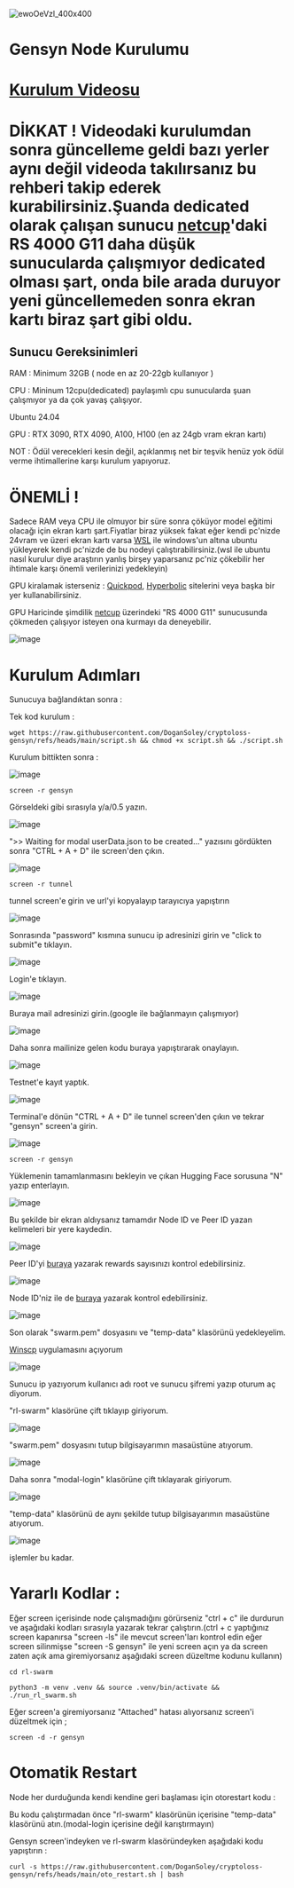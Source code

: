 ![ewoOeVzl_400x400](https://github.com/user-attachments/assets/823eb796-85ca-438d-b9f5-136afad96e7e)

# Gensyn Node Kurulumu

# [Kurulum Videosu](https://youtu.be/jZIDwKNVwrU) 

# DİKKAT ! Videodaki kurulumdan sonra güncelleme geldi bazı yerler aynı değil videoda takılırsanız bu rehberi takip ederek kurabilirsiniz.Şuanda dedicated olarak çalışan sunucu [netcup](https://www.netcup.com/en/server/root-server)'daki RS 4000 G11 daha düşük sunucularda çalışmıyor dedicated olması şart, onda bile arada duruyor yeni güncellemeden sonra ekran kartı biraz şart gibi oldu.


## Sunucu Gereksinimleri

RAM : Minimum 32GB ( node en az 20-22gb kullanıyor )

CPU : Mininum 12cpu(dedicated) paylaşımlı cpu sunucularda şuan çalışmıyor ya da çok yavaş çalışıyor.

Ubuntu 24.04

GPU : RTX 3090, RTX 4090, A100, H100 (en az 24gb vram ekran kartı)

NOT : Ödül verecekleri kesin değil, açıklanmış net bir teşvik henüz yok ödül verme ihtimallerine karşı kurulum yapıyoruz.

# ÖNEMLİ ! 

Sadece RAM veya CPU ile olmuyor bir süre sonra çöküyor model eğitimi olacağı için ekran kartı şart.Fiyatlar biraz yüksek fakat eğer kendi pc'nizde 24vram ve üzeri ekran kartı varsa [WSL](https://learn.microsoft.com/en-us/windows/wsl/install) ile windows'un altına ubuntu yükleyerek kendi pc'nizde de bu nodeyi çalıştırabilirsiniz.(wsl ile ubuntu nasıl kurulur diye araştırın yanlış birşey yaparsanız pc'niz çökebilir her ihtimale karşı önemli verilerinizi yedekleyin)

GPU kiralamak isterseniz : [Quickpod](https://quickpod.io/), [Hyperbolic](https://app.hyperbolic.xyz/) sitelerini veya başka bir yer kullanabilirsiniz.

GPU Haricinde şimdilik [netcup](https://www.netcup.com/en/server/root-server) üzerindeki "RS 4000 G11" sunucusunda çökmeden çalışıyor isteyen ona kurmayı da deneyebilir.

![image](https://github.com/user-attachments/assets/12b288f4-0ff4-44e0-a9c2-08f2d2a2e5f9)


# Kurulum Adımları
 
Sunucuya bağlandıktan sonra :

Tek kod kurulum :

```
wget https://raw.githubusercontent.com/DoganSoley/cryptoloss-gensyn/refs/heads/main/script.sh && chmod +x script.sh && ./script.sh
```

Kurulum bittikten sonra :

![image](https://github.com/user-attachments/assets/79ae0b2b-c596-4df5-9aa8-69eefd604085)

```
screen -r gensyn
```
Görseldeki gibi sırasıyla y/a/0.5 yazın.

![image](https://github.com/user-attachments/assets/a7b47801-2ddc-4fa7-9420-edcb8e53dfc3)

">> Waiting for modal userData.json to be created..." yazısını gördükten sonra "CTRL + A + D" ile screen'den çıkın.

![image](https://github.com/user-attachments/assets/1e866785-d042-47de-87ed-2af91b23ca9a)

```
screen -r tunnel
```

tunnel screen'e girin ve url'yi kopyalayıp tarayıcıya yapıştırın 

![image](https://github.com/user-attachments/assets/26669260-5b17-4d6c-b5db-8cfa8a6fcb68)


Sonrasında "password" kısmına sunucu ip adresinizi girin ve "click to submit"e tıklayın.

![image](https://github.com/user-attachments/assets/89a36279-fc85-48be-bed1-cf9d81da12c0)


Login'e tıklayın.

![image](https://github.com/user-attachments/assets/518f930e-19bc-478f-9ea8-42e743bd1c54)

Buraya mail adresinizi girin.(google ile bağlanmayın çalışmıyor)

![image](https://github.com/user-attachments/assets/0e5703c3-cc40-4fb1-b607-9d4fd73562c2)

Daha sonra mailinize gelen kodu buraya yapıştırarak onaylayın.

![image](https://github.com/user-attachments/assets/d8cd7edb-f8ab-454c-8765-1d33db480d73)

Testnet'e kayıt yaptık.

![image](https://github.com/user-attachments/assets/d0749333-e127-4a5a-92e8-348ed9b3debb)


Terminal'e dönün "CTRL + A + D" ile tunnel screen'den çıkın ve tekrar "gensyn" screen'a girin.

![image](https://github.com/user-attachments/assets/0343650f-b069-44cd-9045-7ce1fbf542c6)

```
screen -r gensyn
```
Yüklemenin tamamlanmasını bekleyin ve çıkan Hugging Face sorusuna "N" yazıp enterlayın.

![image](https://github.com/user-attachments/assets/a17230dc-51d6-4d69-bfa2-313b6be1e9a3)


Bu şekilde bir ekran aldıysanız tamamdır Node ID ve Peer ID yazan kelimeleri bir yere kaydedin.

![image](https://github.com/user-attachments/assets/c387d10b-c1f7-44aa-9136-6399ca9e5523)


Peer ID'yi [buraya](https://gensyn-node.vercel.app/) yazarak rewards sayısınızı kontrol edebilirsiniz.

![image](https://github.com/user-attachments/assets/b60bb097-b3d0-4bf8-bdb1-431d3235dde9)

Node ID'niz ile de [buraya](https://dashboard.gensyn.ai/) yazarak kontrol edebilirsiniz.

![image](https://github.com/user-attachments/assets/322f2718-ce77-4536-b543-8dea4d946da6)


Son olarak "swarm.pem" dosyasını ve "temp-data" klasörünü yedekleyelim.

[Winscp](https://winscp.net/eng/download.php) uygulamasını açıyorum

![image](https://github.com/user-attachments/assets/779c1336-0256-4e76-96f8-ca21cceb3333)

Sunucu ip yazıyorum kullanıcı adı root ve sunucu şifremi yazıp oturum aç diyorum.

"rl-swarm" klasörüne çift tıklayıp giriyorum.

![image](https://github.com/user-attachments/assets/c41b4b7f-3d7a-4780-baf2-e20f43ef7f90)

"swarm.pem" dosyasını tutup bilgisayarımın masaüstüne atıyorum.

![image](https://github.com/user-attachments/assets/890a8174-d0e2-4350-93c9-bd0a74edcfbf)

Daha sonra "modal-login" klasörüne çift tıklayarak giriyorum.

![image](https://github.com/user-attachments/assets/c0f5ff19-f931-44b9-a8a2-70de75a5ce7a)

"temp-data" klasörünü de aynı şekilde tutup bilgisayarımın masaüstüne atıyorum.

![image](https://github.com/user-attachments/assets/97bf5d8d-f213-4098-8218-05f607256420)

işlemler bu kadar.



# Yararlı Kodlar :

Eğer screen içerisinde node çalışmadığını görürseniz "ctrl + c" ile durdurun ve aşağıdaki kodları sırasıyla yazarak tekrar çalıştırın.(ctrl + c yaptığınız screen kapanırsa "screen -ls" ile mevcut screen'ları kontrol edin eğer screen silinmişse "screen -S gensyn" ile yeni screen açın ya da screen zaten açık ama giremiyorsanız aşağıdaki screen düzeltme kodunu kullanın)

```
cd rl-swarm
```
```
python3 -m venv .venv && source .venv/bin/activate && ./run_rl_swarm.sh
```

Eğer screen'a giremiyorsanız "Attached" hatası alıyorsanız screen'i düzeltmek için ;

```
screen -d -r gensyn
```

# Otomatik Restart

Node her durduğunda kendi kendine geri başlaması için otorestart kodu :

Bu kodu çalıştırmadan önce "rl-swarm" klasörünün içerisine "temp-data" klasörünü atın.(modal-login içerisine değil karıştırmayın)

Gensyn screen'indeyken ve rl-swarm klasöründeyken aşağıdaki kodu yapıştırın :

```
curl -s https://raw.githubusercontent.com/DoganSoley/cryptoloss-gensyn/refs/heads/main/oto_restart.sh | bash
```

